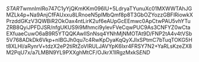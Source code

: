 $START$wmnImlRo747C1yYjQKmKKm096lU+5LdryaTYunuXc01MXWWTAhJGMZLk4p+Na9AnjCfFAUxxu8LRnoeN5plMbQmf8p8T3GbOZYozzGBFlRiowkXPrzddGKzV3QWBiR2OkOax4ntLirK2uf6eAUpGcEEmwc0ApCtwPAU5vhYTuZRB8QyiJPFDJSR/nfgUKUS9i9Mhmci9ylevFVeCqwPUC9As3CNFYZ0wCtaEXfuaeCuwO6aB9R5YTQQKAwIlSnNsq4YNhMjNMOTAt9D/FNP2tA4v4tVSb5V768ADkDk6Vkp+nIBGJh0qu7c4RwKpDyaKqQyXJIxSPtmC7bTuqTOKG5Ht8XLHl/aRynrV+tdzX2eP2tiRtZoVIRULJAVYpK6Ixr4FRSY7N2+YaRLsKzeZX8M2PqU7x/a7LMBN9YL9PXXghMtCF/OJkrX1IRgzMxkS$END$